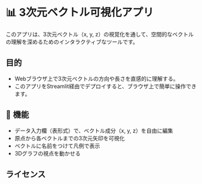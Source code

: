 # 📊 3次元ベクトル可視化アプリ
このアプリは、3次元ベクトル（x, y, z）の視覚化を通して、空間的なベクトルの理解を深めるためのインタラクティブなツールです。

## 目的

- Webブラウザ上で3次元ベクトルの方向や長さを直感的に理解する。
- このアプリをStreamlit経由でデプロイすると、ブラウザ上で簡単に操作できます。

## 🚀 機能

- データ入力欄（表形式）で、ベクトル成分（x, y, z）を自由に編集
- 原点から各ベクトルまでの3次元矢印を可視化
- ベクトルに名前をつけて凡例で表示
- 3Dグラフの視点を動かせる

## ライセンス


